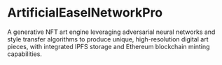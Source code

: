 # ArtificialEaselNetworkPro
A generative NFT art engine leveraging adversarial neural networks and style transfer algorithms to produce unique, high-resolution digital art pieces, with integrated IPFS storage and Ethereum blockchain minting capabilities.
